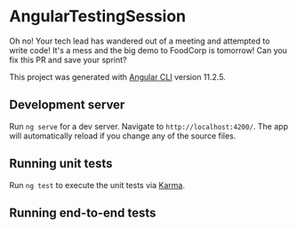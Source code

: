 # AngularTestingSession

Oh no!  Your tech lead has wandered out of a meeting and attempted to write code!  It's a mess and the big demo to FoodCorp is tomorrow!  Can you fix this PR and save your sprint?

This project was generated with [Angular CLI](https://github.com/angular/angular-cli) version 11.2.5.

## Development server

Run `ng serve` for a dev server. Navigate to `http://localhost:4200/`. The app will automatically reload if you change any of the source files.

## Running unit tests

Run `ng test` to execute the unit tests via [Karma](https://karma-runner.github.io).

## Running end-to-end tests
